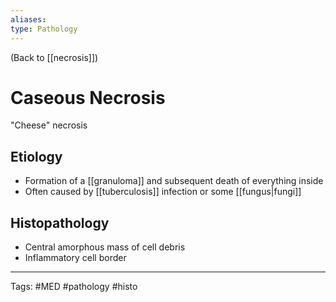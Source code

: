 ```yaml
---
aliases: 
type: Pathology
---
```


(Back to [[necrosis]])

# Caseous Necrosis

"Cheese" necrosis
## Etiology
- Formation of a [[granuloma]] and subsequent death of everything inside
- Often caused by [[tuberculosis]] infection or some [[fungus|fungi]]
## Histopathology 
- Central amorphous mass of cell debris
- Inflammatory cell border

---
Tags: #MED #pathology #histo